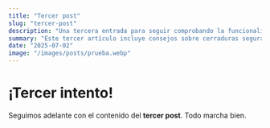 ```yaml
---
title: "Tercer post"
slug: "tercer-post"
description: "Una tercera entrada para seguir comprobando la funcionalidad del blog"
summary: "Este tercer artículo incluye consejos sobre cerraduras seguras, comparativas y recomendaciones para mejorar la seguridad en el hogar, orientado a posicionar el servicio de cerrajero en Tetuán."
date: "2025-07-02"
image: "/images/posts/prueba.webp"
---
```


# ¡Tercer intento!

Seguimos adelante con el contenido del **tercer post**. Todo marcha bien.

